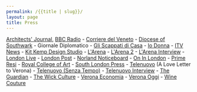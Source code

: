 ```yaml
---
permalink: /{{title | slug}}/
layout: page
title: Press
---
```

[A﻿rchitects' Journal](https://www.architectsjournal.co.uk/news/poor-collectives-watchlist)﻿, [BBC Radio](https://www.instagram.com/reel/C9hPZFDinEl/?utm_source=ig_web_copy_link&igsh=MzRlODBiNWFlZA==) - [C﻿orriere del Veneto](https://twitter.com/PasquaWinery/status/1775470382109098183/photo/)﻿ - [Diocese of Southwark](https://southwark.anglican.org/news-events/news/latest-news/christmas-community-art-studio-to-be-launched-in-battersea/)﻿ - Giornale Diplomatico - [Gli Scappati di Casa](https://www.youtube.com/watch?v=LkIMLdRlAoE&t=8s) - [Io Donna](https://www.iodonna.it/attualita/eventi-e-mostre/2024/04/10/verona-riparte-vinitaly-il-vino-fa-festa-in-tutta-la-citta/)﻿ - [I﻿TV News](https://www.kcaw.co.uk/post/itv-news-injecting-some-colour-into-notting-hill)﻿ - [Kit Kemp Design Studio](https://kitkemp.com/a-place-called-home/)﻿ - [L﻿'Arena](https://twitter.com/PasquaWinery/status/1775472062473072666) - [L﻿'Arena 2](https://twitter.com/PasquaWinery/status/1778759927353229665/photo/1)﻿ - [L﻿'Arena Interview](https://www.larena.it/speciali/vinitaly-edizione-2024/la-lettera-d-amore-a-verona-dell-artista-adalberto-lonardi-per-vinitaly-e-coin-1.10677236)﻿ - [L﻿ondon Live](https://www.londonlive.co.uk/news/local-london-charity-to-celebrate-100-years-of-service/)﻿ - [L﻿ondon Post](https://london-post.co.uk/artotel-london-battersea-power-station-nine-elms-arts-ministry-launch-christmas-community-art-studio/)﻿ - [N﻿orland Noticeboard](https://www.norlandnoticeboard.com/home/2021/2/16/lansdownes-cheerful-hoardings)﻿ - [O﻿n In London](https://onin.london/artotel-london-battersea-power-station-nine-elms-arts-ministry-launch-christmas-community-art-studio/)﻿ - [P﻿rime Resi](https://primeresi.com/super-prime-design-construction-firms-collaborate-on-notting-hill-street-art-project/)﻿ - [R﻿oyal College of Art](https://www.rca.ac.uk/news-and-events/news/adalberto-lonardi/#:~:text=Adalberto's%20practice%20interweaves%20culture%20and,his%20students%20and%20audiences%20alike.)﻿ - [South London Press](https://londonnewsonline.co.uk/news/battersea-charitys-wall-hangings-destined-for-wimbledon-tennis-club-display/) - [T﻿elenuovo](https://twitter.com/PasquaWinery/status/1775471135909400983/photo/1)﻿ (A Love Letter to Verona) - [Telenuovo (Senza Tempo)](https://tgverona.telenuovo.it/attualita/2024/10/10/sostegno-allarte-pasqua-vini-sempre-in-prima-linea) - [T﻿elenuovo Interview](https://telenuovo.it/attualita/2024/04/13/a-love-letter-to-verona-coin-come-la-casa-di-giulietta-nei-giorni-di-vinitaly-video)﻿ - [The Guardian](https://www.theguardian.com/fashion/gallery/2024/oct/16/prada-very-old-zara-and-a-scarf-from-a-garden-centre-street-style-at-frieze-art-fair-in-pictures?CMP=Share_iOSApp_Other) - [T﻿he Wick Culture](https://thewickculture.com/spotlight-artist-adalberto-lonardi/) - [Verona Economia](https://veronaeconomia.it/2024/04/03/leggi-notizia/argomenti/lifestyle/coin-spa-e-pasqua-vini-presentano-a-love-letter-to-verona.html) - [Verona Oggi](https://www.veronaoggi.it/verona/vinitaly-cittadini-veronesi-attori-protagonisti-love-letter-verona-3-aprile-2024/) - [Wine Couture](https://winecouture.it/article-en/pasqua-wines-e-coin-an-artistic-installation-dedicated-to-verona-for-vinitaly-2024/)